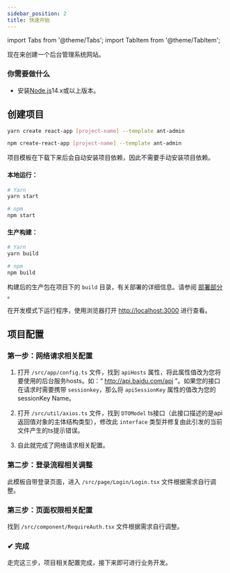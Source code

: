 ```yaml
---
sidebar_position: 2
title: 快速开始
---
```


import Tabs from '@theme/Tabs';
import TabItem from '@theme/TabItem';

现在来创建一个后台管理系统网站。

### 你需要做什么

- 安装[Node.js](https://nodejs.org/en/download/)14.x或以上版本。

## 创建项目

<Tabs>
  <TabItem value="yarn" label="Yarn" default>

```bash
yarn create react-app [project-name] --template ant-admin
```
  </TabItem>
  <TabItem value="npm" label="npm">

```bash
npm create-react-app [project-name] --template ant-admin
```
  </TabItem>
</Tabs>

项目模板在下载下来后会自动安装项目依赖，因此不需要手动安装项目依赖。

#### 本地运行：

```bash
# Yarn
yarn start

# npm
npm start
```

#### 生产构建：

```bash
# Yarn
yarn build

# npm
npm build
```

构建后的生产包在项目下的 `build` 目录，有关部署的详细信息。请参阅 [部署部分](https://facebook.github.io/create-react-app/docs/deployment) 。

在开发模式下运行程序，使用浏览器打开  [http://localhost:3000](http://localhost:3000) 进行查看。

## 项目配置

### 第一步：网络请求相关配置

1. 打开 `/src/app/config.ts` 文件，找到 `apiHosts` 属性，将此属性值改为您将要使用的后台服务hosts。如：“ http://api.baidu.com/api ”。如果您的接口在请求时需要携带 `sessionkey`，那么将 `apiSessionKey` 属性的值改为您的sessionKey Name。

2. 打开 `/src/util/axios.ts` 文件，找到 `DTOModel` ts接口（此接口描述的是api返回值对象的主体结构类型），修改此 `interface` 类型并修复由此引发的当前文件产生的ts提示错误。

3. 自此就完成了网络请求相关配置。

### 第二步：登录流程相关调整

此模板自带登录页面，进入 `/src/page/Login/Login.tsx` 文件根据需求自行调整。

### 第三步：页面权限相关配置

找到 `/src/component/RequireAuth.tsx` 文件根据需求自行调整。

### ✔ 完成

走完这三步，项目相关配置完成，接下来即可进行业务开发。